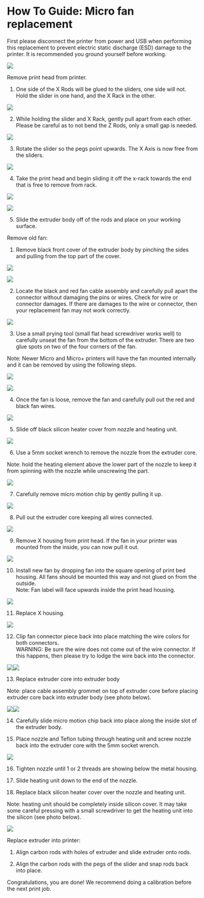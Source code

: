# How To Guide: Micro fan replacement

First please disconnect the printer from power and USB when performing this replacement to prevent electric static discharge \(ESD\) damage to the printer. It is recommended you ground yourself before working. 

![](../.gitbook/assets/F11.png)

Remove print head from printer.

1. One side of the X Rods will be glued to the sliders, one side will not. Hold the slider in one hand, and the X Rack in the other.

![](../.gitbook/assets/F12.png)

 2. While holding the slider and X Rack, gently pull apart from each other. Please be careful as to not bend
the Z Rods, only a small gap is needed.

![](../.gitbook/assets/micro_2.png)

 3.  Rotate the slider so the pegs point upwards. The X Axis is now free from the sliders.

![](../.gitbook/assets/micro_3.png)

 4. Take the print head and begin sliding it off the x-rack towards the end that is free to remove from rack.

![](../.gitbook/assets/micro_6.PNG)

![](../.gitbook/assets/micro_7.PNG)

 5. Slide the extruder body off of the rods and place on your working surface.

Remove old fan:

1. Remove black front cover of the extruder body by pinching the sides and pulling from the top part of the cover.

![](../.gitbook/assets/F13.png)

![](../.gitbook/assets/F14.png)

2. Locate the black and red fan cable assembly and carefully pull apart the connector without damaging the pins or wires. Check for wire or connector damages. If there are damages to the wire or connector, then your replacement fan may not work correctly.

![](../.gitbook/assets/f1.PNG)

3. Use a small prying tool \(small flat head screwdriver works well\) to carefully unseat the fan from the bottom of the extruder. There are two glue spots on two of the four corners of the fan. 

Note: Newer Micro and Micro+ printers will have the fan mounted internally and it can be removed by using the following steps.

![](../.gitbook/assets/f2.PNG)

![](../.gitbook/assets/f3.PNG)

4. Once the fan is loose, remove the fan and carefully pull out the red and black fan wires.

![](../.gitbook/assets/f4.PNG)

5. Slide off black silicon heater cover from nozzle and heating unit.

![](../.gitbook/assets/F15.png)

6. Use a 5mm socket wrench to remove the nozzle from the extruder core.

Note: hold the heating element above the lower part of the nozzle to keep it from spinning with the nozzle while unscrewing the part. 

![](../.gitbook/assets/F16.png)

7. Carefully remove micro motion chip by gently pulling it up.

![](../.gitbook/assets/F17.png)

8. Pull out the extruder core keeping all wires connected.

![](../.gitbook/assets/F18.png)

9. Remove X housing from print head. If the fan in your printer was mounted from the inside, you can now pull it out. 

![](../.gitbook/assets/f8.PNG)

10. Install new fan by dropping fan into the square opening of print bed housing. All fans should be mounted this way and not glued on                    from the outside.  
            Note: Fan label will face upwards inside the print head housing.

![](../.gitbook/assets/f9.PNG)

11. Replace X housing.

![](../.gitbook/assets/f10.PNG)

12. Clip fan connector piece back into place matching the wire colors for both connectors.  
              WARNING: Be sure the wire does not come out of the wire connector. If this happens, then please try to lodge the wire back into the connector.

 ![](../.gitbook/assets/F19.png)![](../.gitbook/assets/F20.png)
 
 13. Replace extruder core into extruder body

 Note: place cable assembly grommet on top of extruder core before placing extruder core back into extruder body \(see photo below\).

![](../.gitbook/assets/F21.png)![](../.gitbook/assets/F22.png)

14. Carefully slide micro motion chip back into place along the inside slot of the extruder body.

15. Place nozzle and Teflon tubing through heating unit and screw nozzle back into the extruder core with the 5mm socket wrench.

![](../.gitbook/assets/F23.png)

16. Tighten nozzle until 1 or 2 threads are showing below the metal housing.

17. Slide heating unit down to the end of the nozzle.

18. Replace black silicon heater cover over the nozzle and heating unit.

Note: heating unit should be completely inside silicon cover. It may take some careful pressing with a small screwdriver to get the                      heating unit into the silicon \(see photo below\).

![](../.gitbook/assets/F24.png)

 Replace extruder into printer:

1. Align carbon rods with holes of extruder and slide extruder onto rods.

2. Align the carbon rods with the pegs of the slider and snap rods back into place.

Congratulations, you are done! We recommend doing a calibration before the next print job.

